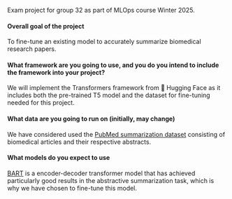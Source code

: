 Exam project for group 32 as part of MLOps course Winter 2025.

#### Overall goal of the project
To fine-tune an existing model to accurately summarize biomedical research papers. 

#### What framework are you going to use, and you do you intend to include the framework into your project?
We will implement the Transformers framework from 🤗 Hugging Face as it includes both the pre-trained T5 model and the dataset for fine-tuning needed for this project. 

#### What data are you going to run on (initially, may change)
We have considered used the [PubMed summarization dataset](https://huggingface.co/datasets/ccdv/pubmed-summarization/viewer) consisting of biomedical articles and their respective abstracts.

#### What models do you expect to use
[BART](https://huggingface.co/docs/transformers/model_doc/bart) is a encoder-decoder transformer model that has achieved particularly good results in the abstractive summarization task, which is why we have chosen to fine-tune this model. 





